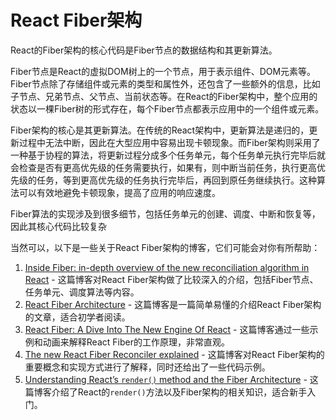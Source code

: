 # React Fiber架构

React的Fiber架构的核心代码是Fiber节点的数据结构和其更新算法。

Fiber节点是React的虚拟DOM树上的一个节点，用于表示组件、DOM元素等。Fiber节点除了存储组件或元素的类型和属性外，还包含了一些额外的信息，比如子节点、兄弟节点、父节点、当前状态等。在React的Fiber架构中，整个应用的状态以一棵Fiber树的形式存在，每个Fiber节点都表示应用中的一个组件或元素。

Fiber架构的核心是其更新算法。在传统的React架构中，更新算法是递归的，更新过程中无法中断，因此在大型应用中容易出现卡顿现象。而Fiber架构则采用了一种基于协程的算法，将更新过程分成多个任务单元，每个任务单元执行完毕后就会检查是否有更高优先级的任务需要执行，如果有，则中断当前任务，执行更高优先级的任务，等到更高优先级的任务执行完毕后，再回到原任务继续执行。这种算法可以有效地避免卡顿现象，提高了应用的响应速度。

Fiber算法的实现涉及到很多细节，包括任务单元的创建、调度、中断和恢复等，因此其核心代码比较复杂





当然可以，以下是一些关于React Fiber架构的博客，它们可能会对你有所帮助：

1. [Inside Fiber: in-depth overview of the new reconciliation algorithm in React](https://indepth.dev/posts/1008/inside-fiber-in-depth-overview-of-the-new-reconciliation-algorithm-in-react) - 这篇博客对React Fiber架构做了比较深入的介绍，包括Fiber节点、任务单元、调度算法等内容。
2. [React Fiber Architecture](https://www.robinwieruch.de/react-fiber-architecture) - 这篇博客是一篇简单易懂的介绍React Fiber架构的文章，适合初学者阅读。
3. [React Fiber: A Dive Into The New Engine Of React](https://www.smashingmagazine.com/2017/12/react-fiber-engine/) - 这篇博客通过一些示例和动画来解释React Fiber的工作原理，非常直观。
4. [The new React Fiber Reconciler explained](https://blog.atulr.com/react-fiber/) - 这篇博客对React Fiber架构的重要概念和实现方式进行了解释，同时还给出了一些代码示例。
5. [Understanding React’s `render()` method and the Fiber Architecture](https://www.digitalocean.com/community/tutorials/react-render-fiber-architecture) - 这篇博客介绍了React的`render()`方法以及Fiber架构的相关知识，适合新手入门。